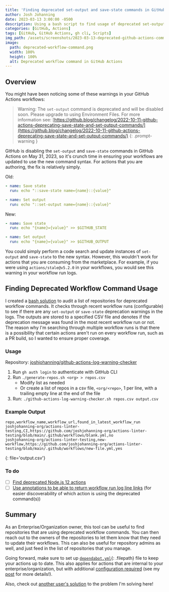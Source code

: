 ```yaml
---
title: 'Finding deprecated set-output and save-state commands in GitHub Actions'
author: Josh Johanning
date: 2023-03-13 3:00:00 -0500
description: Using a bash script to find usage of deprecated set-output and save-state commands in GitHub Actions
categories: [GitHub, Actions]
tags: [GitHub, GitHub Actions, gh cli, Scripts]
img_path: /assets/screenshots/2023-03-13-deprecated-github-actions-commands
image:
  path: deprecated-workflow-command.png
  width: 100%
  height: 100%
  alt: Deprecated workflow command in GitHub Actions
---
```


## Overview

You might have been noticing some of these warnings in your GitHub Actions workflows:

> Warning: The `set-output` command is deprecated and will be disabled soon. Please upgrade to using Environment Files. For more information see: [https://github.blog/changelog/2022-10-11-github-actions-deprecating-save-state-and-set-output-commands/](https://github.blog/changelog/2022-10-11-github-actions-deprecating-save-state-and-set-output-commands/)
{: .prompt-warning }

GitHub is disabling the `set-output` and `save-state` commands in GitHub Actions on May 31, 2023, so it's crunch time in ensuring your workflows are updated to use the new command syntax. For actions that you are authoring, the fix is relatively simply. 

Old: 

```yml
- name: Save state
  run: echo "::save-state name={name}::{value}"

- name: Set output
  run: echo "::set-output name={name}::{value}"
```

New:

```yml
- name: Save state
  run: echo "{name}={value}" >> $GITHUB_STATE

- name: Set output
  run: echo "{name}={value}" >> $GITHUB_OUTPUT
```

You could simply perform a code search and update instances of `set-output` and `save-state` to the new syntax. However, this wouldn't work for actions that you are consuming from the marketplace. For example, if you were using `actions/stale@v5.2.0` in your workflows, you would see this warning in your workflow run logs.

## Finding Deprecated Workflow Command Usage

I created a [bash solution](https://github.com/joshjohanning/github-actions-log-warning-checker) to audit a list of repositories for deprecated workflow commands. It checks through recent workflow runs (configurable) to see if there are any `set-output` or `save-state` deprecation warnings in the logs. The outputs are stored to a specified CSV file and denotes if the deprecation message was found in the most recent workflow run or not. The reason why I'm searching through multiple workflow runs is that there is a possibility that certain actions aren't run on every workflow run, such as a PR build, so I wanted to ensure proper coverage.

### Usage

Repository: [joshjohanning/github-actions-log-warning-checker](https://github.com/joshjohanning/github-actions-log-warning-checker)

1. Run `gh auth login` to authenticate with GitHub CLI
2. Run `./generate-repos.sh <org> > repos.csv` 
    - Modify list as needed
    - Or create a list of repos in a csv file, `<org/<repo>`, 1 per line, with a trailing empty line at the end of the file
3. Run: `./github-actions-log-warning-checker.sh repos.csv output.csv`

### Example Output

```
repo,workflow_name,workflow_url,found_in_latest_workflow_run
joshjohanning-org/actions-linter-testing,CI,https://github.com/joshjohanning-org/actions-linter-testing/blob/main/.github/workflows/blank.yml,no
joshjohanning-org/actions-linter-testing,new-workflow,https://github.com/joshjohanning-org/actions-linter-testing/blob/main/.github/workflows/new-file.yml,yes
```
{: file='output.csv'}

### To do

- [ ] [Find deprecated Node.js 12 actions](https://github.com/joshjohanning/github-actions-log-warning-checker/issues/2)
- [ ] [Use annotations to be able to return workflow run log line links](https://github.com/joshjohanning/github-actions-log-warning-checker/issues/3) (for easier discoverability of which action is using the deprecated command(s))

## Summary

As an Enterprise/Organization owner, this tool can be useful to find repositories that are using deprecated workflow commands. You can then reach out to the owners of the repositories to let them know that they need to update their workflows. This can also be useful for repository admins as well, and just feed in the list of repositories that you manage. 

Going forward, make sure to set up [`dependabot.yml`](https://josh-ops.com/posts/github-dependabot-for-actions/#marketplace-actions){: .filepath} file to keep your actions up to date. This also applies for actions that are internal to your enterprise/organization, but with additional [configuration required](https://josh-ops.com/posts/github-dependabot-for-actions/#custom-actions-in-organization) (see my [post](https://josh-ops.com/posts/github-dependabot-for-actions/#custom-actions-in-organization) for more details!).

Also, check out [another user's solution](https://github.com/orgs/community/discussions/49405#discussioncomment-5227815) to the problem I'm solving here! 
